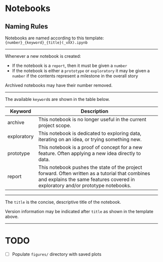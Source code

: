 # Notebooks

## Naming Rules
Notebooks are named according to this template:  
`{number}_{keyword}_{title}(_vXX).ipynb`  

---

Whenever a new notebook is created:

- If the notebook is a `report`, then it must be given a `number`
- If the notebook is either a `prototype` or `exploratory` it may be given a `number` if the contents represent a milestone in the overall story

Archived notebooks may have their number removed.

---

The available `keyword`s are shown in the table below.

| Keyword | Description |  |
|-|-|-|
| archive | This notebook is no longer useful in the current project scope.|  |
| exploratory | This notebook is dedicated to exploring data, iterating on an idea, or trying something new. |  |
| prototype | This notebook is a proof of concept for a new feature. Often applying a new idea directly to data. |  |
| report | This notebook pushes the state of the project forward. Often written as a tutorial that combines and explains the same features covered in exploratory and/or prototype notebooks. |  |

--- 

The `title` is the concise, descriptive title of the notebook.

Version information may be indicated after `title` as shown in the template above. 

---

# TODO
- [ ] Populate `figures/` directory with saved plots